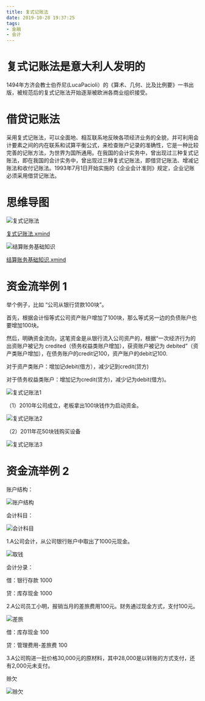 ```yaml
---
title: 复式记账法
date: 2019-10-28 19:37:25
tags:
- 金融
- 会计
---
```

# 复式记账法是意大利人发明的 

1494年方济会教士伯乔尼(LucaPacioli）的《算术、几何、比及比例要》一书出版，被规范后的复式记账法开始逐渐被欧洲各商业组织接受。

# 借贷记账法

采用复式记账法，可以全面地、相互联系地反映各项经济业务的全貌，并可利用会计要素之间的内在联系和试算平衡公式，来检查账户记录的准确性，它是一种比较完善的记账方法，为世界为国所通用。在我国的会计实务中，曾出现过三种复式记账法，即在我国的会计实务中，曾出现过三种复式记账法，即借贷记账法、增减记账法和收付记账法。1993年7月1日开始实施的《企业会计准则》规定，企业记账必须采用借贷记账法。

# 思维导图

![复式记账法](复式记账法.png)

[复式记账法.xmind](复式记账法.xmind)

![结算账务基础知识](结算账务基础知识.png)

[结算账务基础知识.xmind](结算账务基础知识.xmind)

# 资金流举例 1
举个例子，比如 “公司从银行贷款100块”。

首先，根据会计恒等式公司资产账户增加了100块，那么等式另一边的负债账户也要增加100块。

然后，明确资金流向，这笔资金是从银行流入公司资产的，根据“一次经济行为的出资账户被记为 credited（债务权益类账户增加），获资账户被记为 debited”（资产类账户增加），在债务账户的credit记100，资产账户的debit记100.

对于资产类账户：增加记debit(借方），减少记到credit(贷方)

对于债务权益类账户：增加记为credit(贷方)，减少记为debit(借方)。

![复式记账法1](复式记账法1.png)

（1）2010年公司成立，老板拿出100块钱作为启动资金。

![复式记账法2](复式记账法2.png)


（2）2011年花50块钱购买设备

![复式记账法3](复式记账法3.png)


# 资金流举例 2

账户结构：

![账户结构](账户结构.png)


会计科目：

![会计科目](会计科目.png)

1.A公司会计，从公司银行账户中取出了1000元现金。

![取钱](取钱.png)

会计分录：

借：银行存款  1000

贷：库存现金 1000

2.A公司员工小明，报销当月的差旅费用100元。财务通过现金方式，支付100元。

![差旅](差旅.png)

借：库存现金 100

贷：管理费用-差旅费 100

3.A公司购进一批价格30,000元的原材料，其中28,000是以转账的方式支付，还有2,000元未支付。

赊欠

![赊欠](赊欠.png)